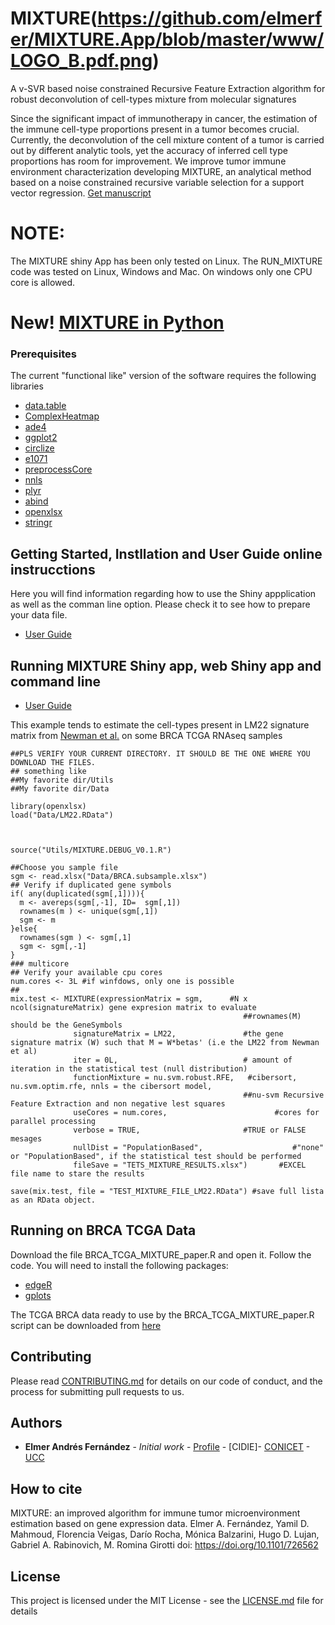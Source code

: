 # MIXTURE(https://github.com/elmerfer/MIXTURE.App/blob/master/www/LOGO_B.pdf.png)

A v-SVR based noise constrained Recursive Feature Extraction algorithm for robust deconvolution of cell-types mixture from molecular signatures

Since the significant impact of immunotherapy in cancer, the estimation of the immune cell-type proportions present in a tumor becomes crucial. Currently, the deconvolution of the cell mixture content of a tumor is carried out by different analytic tools, yet the accuracy of inferred cell type proportions has room for improvement. We improve tumor immune environment characterization developing MIXTURE, an analytical method based on a noise constrained recursive variable selection for a support vector regression. 
[Get manuscript](https://www.biorxiv.org/content/10.1101/726562v1)

# NOTE: 

The MIXTURE shiny App has been only tested on Linux.
The RUN_MIXTURE code was tested on Linux, Windows and Mac. On windows only one CPU core is allowed.

# New! [MIXTURE in Python](https://github.com/MsMatias/MixturePy)


### Prerequisites

The current "functional like" version of the software requires the following libraries

* [data.table](https://cran.r-project.org/web/packages/data.table/)
* [ComplexHeatmap](https://bioconductor.org/packages/release/bioc/html/ComplexHeatmap.html)
* [ade4](https://cran.r-project.org/web/packages/ade4/index.html)
* [ggplot2](https://cran.r-project.org/web/packages/ggplot2/index.html)
* [circlize](https://cran.r-project.org/web/packages/circlize/index.html)
* [e1071](https://cran.r-project.org/web/packages/e1071/index.html)
* [preprocessCore](https://www.bioconductor.org/packages/release/bioc/html/preprocessCore.html)
* [nnls](https://cran.r-project.org/web/packages/nnls/index.html)
* [plyr](https://cran.r-project.org/web/packages/plyr/index.html)
* [abind](https://cran.r-project.org/web/packages/abind/index.html)
* [openxlsx](https://cran.r-project.org/web/packages/openxlsx/index.html)
* [stringr](https://cran.r-project.org/web/packages/stringr/)


## Getting Started, Instllation and User Guide online instrucctions

Here you will find information regarding how to use the Shiny appplication as well as the comman line option. Please check it to see how to prepare your data file.

* [User Guide](https://docs.google.com/presentation/d/1lv8YGpmyuf9n9UUKAm5GavVHrqdSYf9m1UrzU_a0sK8/edit?usp=sharing)


## Running MIXTURE Shiny app, web Shiny app and command line

* [User Guide](https://docs.google.com/presentation/d/1lv8YGpmyuf9n9UUKAm5GavVHrqdSYf9m1UrzU_a0sK8/edit?usp=sharing)

This example tends to estimate the cell-types present in LM22 signature matrix from [Newman et al.](http://www.nature.com/nmeth/journal/v12/n5/abs/nmeth.3337.html) on some BRCA TCGA RNAseq samples
```
##PLS VERIFY YOUR CURRENT DIRECTORY. IT SHOULD BE THE ONE WHERE YOU DOWNLOAD THE FILES. 
## something like
##My favorite dir/Utils
##My favorite dir/Data

library(openxlsx)
load("Data/LM22.RData")



source("Utils/MIXTURE.DEBUG_V0.1.R")

##Choose you sample file
sgm <- read.xlsx("Data/BRCA.subsample.xlsx")
## Verify if duplicated gene symbols
if( any(duplicated(sgm[,1]))){
  m <- avereps(sgm[,-1], ID=  sgm[,1])
  rownames(m ) <- unique(sgm[,1])
  sgm <- m
}else{
  rownames(sgm ) <- sgm[,1]
  sgm <- sgm[,-1]  
}
### multicore
## Verify your available cpu cores
num.cores <- 3L #if winfdows, only one is possible
##
mix.test <- MIXTURE(expressionMatrix = sgm,      #N x ncol(signatureMatrix) gene expresion matrix to evaluate 
                                                    ##rownames(M) should be the GeneSymbols
              signatureMatrix = LM22,               #the gene signature matrix (W) such that M = W*betas' (i.e the LM22 from Newman et al)
              iter = 0L,                            # amount of iteration in the statistical test (null distribution)
              functionMixture = nu.svm.robust.RFE,   #cibersort, nu.svm.optim.rfe, nnls = the cibersort model, 
                                                    ##nu-svm Recursive Feature Extraction and non negative lest squares
              useCores = num.cores,                        #cores for parallel processing
              verbose = TRUE,                       #TRUE or FALSE mesages  
              nullDist = "PopulationBased",                    #"none" or "PopulationBased", if the statistical test should be performed
              fileSave = "TETS_MIXTURE_RESULTS.xlsx")       #EXCEL file name to stare the results 

save(mix.test, file = "TEST_MIXTURE_FILE_LM22.RData") #save full lista as an RData object.

```

## Running on BRCA TCGA Data
Download the file BRCA_TCGA_MIXTURE_paper.R and open it. Follow the code. You will need to install the following packages:
* [edgeR](https://bioconductor.org/packages/release/bioc/html/edgeR.html)
* [gplots](https://cran.r-project.org/web/packages/gplots/index.html)

The  TCGA BRCA data ready to use by the BRCA_TCGA_MIXTURE_paper.R script can be downloaded from [here](https://www.dropbox.com/s/zki1gkx5mq1quah/BRCA_rna.rds?dl=0)
## Contributing

Please read [CONTRIBUTING.md](https://github.com/elmerfer/MIXTURE.App/blob/master/Contributing.md) for details on our code of conduct, and the process for submitting pull requests to us.


## Authors

* **Elmer Andrés Fernández** - *Initial work* - [Profile](https://www.researchgate.net/profile/Elmer_Fernandez) - [CIDIE]- [CONICET](http://www.conicet.gov.ar) - [UCC](http://www.ucc.edu.ar)

## How to cite

MIXTURE: an improved algorithm for immune tumor microenvironment estimation based on gene expression data. Elmer A. Fernández,  Yamil D. Mahmoud, Florencia Veigas, Darío Rocha,  Mónica Balzarini,  Hugo D. Lujan,  Gabriel A. Rabinovich,  M. Romina Girotti doi: https://doi.org/10.1101/726562

## License

This project is licensed under the MIT License - see the [LICENSE.md](https://github.com/elmerfer/MIXTURE.App/blob/master/LICENSE) file for details
